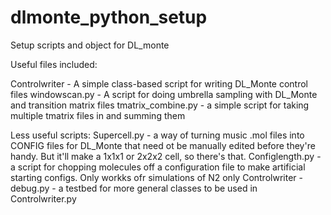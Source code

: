# dlmonte_python_setup
 Setup scripts and object for DL_monte 
 
Useful files included:

Controlwriter - A simple class-based script for writing DL_Monte control files
windowscan.py - A script for doing umbrella sampling with DL_Monte and transition matrix files
tmatrix_combine.py - a simple script for taking multiple tmatrix files in and summing them

Less useful scripts:
Supercell.py - a way of turning music .mol files into CONFIG files for DL_Monte that need ot be manually edited before they're handy. But it'll make a 1x1x1 or 2x2x2 cell, so there's that.
Configlength.py - a script for chopping molecules off a configuration file to make artificial starting configs. Only workks ofr simulations of N2 only
Controlwriter - debug.py - a testbed for more general classes to be used in Controlwriter.py
